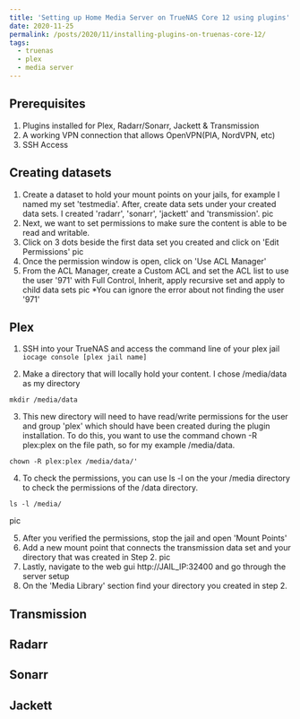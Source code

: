```yaml
---
title: 'Setting up Home Media Server on TrueNAS Core 12 using plugins'
date: 2020-11-25
permalink: /posts/2020/11/installing-plugins-on-truenas-core-12/
tags:
  - truenas
  - plex
  - media server
---
```



Prerequisites
-----
1. Plugins installed for Plex, Radarr/Sonarr, Jackett & Transmission
2. A working VPN connection that allows OpenVPN(PIA, NordVPN, etc)
3. SSH Access


Creating datasets 
-----
1. Create a dataset to hold your mount points on your jails, for example I named my set 'testmedia'. After, create data sets under your created data sets. I created 'radarr', 'sonarr', 'jackett' and 'transmission'. 
pic
2. Next, we want to set permissions to make sure the content is able to be read and writable. 
3. Click on 3 dots beside the first data set you created and click on 'Edit Permissions' 
pic
4. Once the permission window is open, click on 'Use ACL Manager' 
5. From the ACL Manager, create a Custom ACL and set the ACL list to use the user '971' with Full Control, Inherit, apply recursive set and apply to child data sets
pic
        *You can ignore the error about not finding the user '971' 

Plex 
-----
1. SSH into your TrueNAS and access the command line of your plex jail
`iocage console [plex jail name]`

2. Make a directory that will locally hold your content. I chose /media/data as my directory

`mkdir /media/data`

3. This new directory will need to have read/write permissions for the user and group 'plex' which should have been created during the plugin installation. 
To do this, you want to use the command chown -R plex:plex on the file path, so for my example /media/data. 

`chown -R plex:plex /media/data/' `

4. To check the permissions, you can use ls -l on the your /media directory to check the permissions of the /data directory. 

`ls -l /media/`

pic

5. After you verified the permissions, stop the jail and open 'Mount Points' 
6. Add a new mount point that connects the transmission data set and your directory that was created in Step 2. 
pic
9. Lastly, navigate to the web gui http://JAIL_IP:32400 and go through the server setup
10. On the 'Media Library' section find your directory you created in step 2.

Transmission 
-----


Radarr
-----

Sonarr
-----


Jackett 
-----


